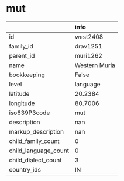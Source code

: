 # mut
|                      | info          |
|:---------------------|:--------------|
| id                   | west2408      |
| family_id            | drav1251      |
| parent_id            | muri1262      |
| name                 | Western Muria |
| bookkeeping          | False         |
| level                | language      |
| latitude             | 20.2384       |
| longitude            | 80.7006       |
| iso639P3code         | mut           |
| description          | nan           |
| markup_description   | nan           |
| child_family_count   | 0             |
| child_language_count | 0             |
| child_dialect_count  | 3             |
| country_ids          | IN            |